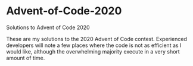 # Advent-of-Code-2020
Solutions to Advent of Code 2020

These are my solutions to the 2020 Advent of Code contest. Experienced developers will note a few places where the code is not as efficient as I would like, although the overwhelming majority execute in a very short amount of time.
